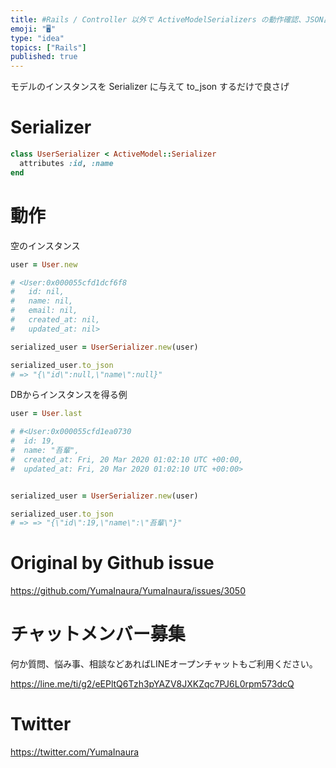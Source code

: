 ```yaml
---
title: #Rails / Controller 以外で ActiveModelSerializers の動作確認、JSON出力をする ( rails
emoji: "🖥"
type: "idea"
topics: ["Rails"]
published: true
---
```


モデルのインスタンスを Serializer に与えて to_json するだけで良さげ

# Serializer

```rb
class UserSerializer < ActiveModel::Serializer
  attributes :id, :name
end
```

# 動作

空のインスタンス

```rb
user = User.new

# <User:0x000055cfd1dcf6f8
#   id: nil,
#   name: nil,
#   email: nil,
#   created_at: nil,
#   updated_at: nil>

serialized_user = UserSerializer.new(user)

serialized_user.to_json
# => "{\"id\":null,\"name\":null}"
```

DBからインスタンスを得る例

```rb
user = User.last

# #<User:0x000055cfd1ea0730
#  id: 19,
#  name: "吾輩",
#  created_at: Fri, 20 Mar 2020 01:02:10 UTC +00:00,
#  updated_at: Fri, 20 Mar 2020 01:02:10 UTC +00:00>


serialized_user = UserSerializer.new(user)

serialized_user.to_json
# => => "{\"id\":19,\"name\":\"吾輩\"}"
```

# Original by Github issue

https://github.com/YumaInaura/YumaInaura/issues/3050








<!-- Update From Qiita API -->

# チャットメンバー募集


何か質問、悩み事、相談などあればLINEオープンチャットもご利用ください。

https://line.me/ti/g2/eEPltQ6Tzh3pYAZV8JXKZqc7PJ6L0rpm573dcQ





# Twitter


https://twitter.com/YumaInaura


<!-- Update From Qiita API -->


